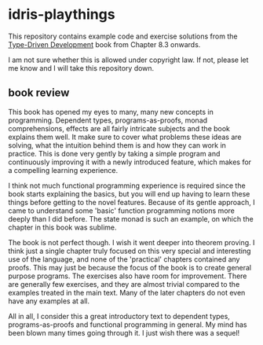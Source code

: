 # idris-playthings

This repository contains example code and exercise solutions from the [Type-Driven Development](https://www.manning.com/books/type-driven-development-with-idris) book from Chapter 8.3 onwards.

I am not sure whether this is allowed under copyright law. If not, please let me know and I will take this repository down.

## book review

This book has opened my eyes to many, many new concepts in programming. Dependent types, programs-as-proofs, monad comprehensions, effects are all fairly intricate subjects and the book
explains them well. It make sure to cover what problems these ideas are solving, what the intuition behind them is and how they can work in practice. This is done very gently by taking a simple
program and continuously improving it with a newly introduced feature, which makes for a compelling learning experience.

I think not much functional programming experience is required since the book starts explaining the basics, but you will end up having
to learn these things before getting to the novel features. Because of its gentle approach, I came to understand some 'basic' function programming
notions more deeply than I did before. The state monad is such an example, on which the chapter in this book was sublime.

The book is not perfect though. I wish it went deeper into theorem proving. I think just a single chapter truly focused on this very special
and interesting use of the language, and none of the 'practical' chapters contained any proofs. This may just be because the focus of the book
is to create general purpose programs. The exercises also have room for improvement. There are generally few exercises, and they are almost trivial
compared to the examples treated in the main text. Many of the later chapters do not even have any examples at all. 

All in all, I consider this a great introductory text to dependent types, programs-as-proofs and functional programming in general. My mind has
been blown many times going through it. I just wish there was a sequel!
